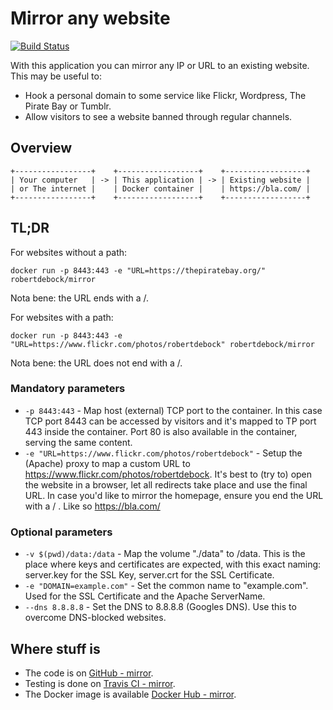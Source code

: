 # Mirror any website
[![Build Status](https://travis-ci.org/robertdebock/mirror.svg?branch=master)](https://travis-ci.org/robertdebock/mirror)

With this application you can mirror any IP or URL to an existing website. This may be useful to:
- Hook a personal domain to some service like Flickr, Wordpress, The Pirate Bay or Tumblr.
- Allow visitors to see a website banned through regular channels.

## Overview
````
+-----------------+    +------------------+    +------------------+
| Your computer   | -> | This application | -> | Existing website |
| or The internet |    | Docker container |    | https://bla.com/ |
+-----------------+    +------------------+    +------------------+
````

## TL;DR
For websites without a path:
````
docker run -p 8443:443 -e "URL=https://thepiratebay.org/" robertdebock/mirror
````
Nota bene: the URL ends with a /.

For websites with a path:
````
docker run -p 8443:443 -e "URL=https://www.flickr.com/photos/robertdebock" robertdebock/mirror
````
Nota bene: the URL does not end with a /.

### Mandatory parameters
- `-p 8443:443` - Map host (external) TCP port to the container. In this case TCP port 8443 can be accessed by visitors and it's mapped to TP port 443 inside the container. Port 80 is also available in the container, serving the same content.
- `-e "URL=https://www.flickr.com/photos/robertdebock"` - Setup the (Apache) proxy to map a custom URL to https://www.flickr.com/photos/robertdebock. It's best to (try to) open the website in a browser, let all redirects take place and use the final URL. In case you'd like to mirror the homepage, ensure you end the URL with a / . Like so https://bla.com/

### Optional parameters
- `-v $(pwd)/data:/data` - Map the volume "./data" to /data. This is the place where keys and certificates are expected, with this exact naming: server.key for the SSL Key, server.crt for the SSL Certificate.
- `-e "DOMAIN=example.com"` - Set the common name to "example.com". Used for the SSL Certificate and the Apache ServerName.
- `--dns 8.8.8.8` - Set the DNS to 8.8.8.8 (Googles DNS). Use this to overcome DNS-blocked websites.

## Where stuff is
* The code is on [GitHub - mirror](https://github.com/robertdebock/mirror/).
* Testing is done on [Travis CI - mirror](https://travis-ci.org/robertdebock/mirror/).
* The Docker image is available [Docker Hub - mirror](https://hub.docker.com/r/robertdebock/mirror/).
